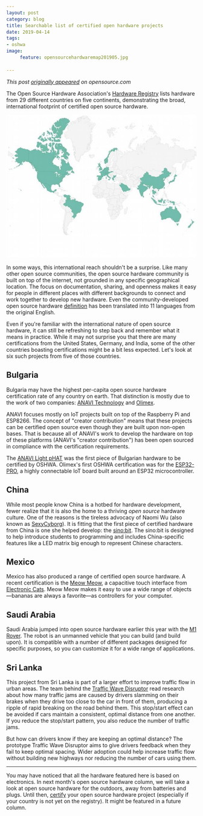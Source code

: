 ```yaml
---
layout: post
category: blog
title: Searchable list of certified open hardware projects
date: 2019-04-14
tags:
- oshwa
image:
     feature: opensourcehardwaremap201905.jpg

---
```


*This post [originally appeared](https://opensource.com/article/19/4/hardware-international) on opensource.com*

The Open Source Hardware Association's [Hardware Registry](https://certification.oshwa.org/list.html) lists hardware from 29 different countries on five continents, demonstrating the broad, international footprint of certified open source hardware.

![OSHWA Certification Map](/images/opensourcehardwaremap201905.jpg) 

In some ways, this international reach shouldn't be a surprise. Like many other open source communities, the open source hardware community is built on top of the internet, not grounded in any specific geographical location. The focus on documentation, sharing, and openness makes it easy for people in different places with different backgrounds to connect and work together to develop new hardware. Even the community-developed open source hardware [definition](https://www.oshwa.org/definition/) has been translated into 11 languages from the original English.

Even if you're familiar with the international nature of open source hardware, it can still be refreshing to step back and remember what it means in practice. While it may not surprise you that there are many certifications from the United States, Germany, and India, some of the other countries boasting certifications might be a bit less expected. Let's look at six such projects from five of those countries.

## Bulgaria

Bulgaria may have the highest per-capita open source hardware certification rate of any country on earth. That distinction is mostly due to the work of two companies: [ANAVI Technology](http://anavi.technology/) and [Olimex](https://www.olimex.com/).

ANAVI focuses mostly on IoT projects built on top of the Raspberry Pi and ESP8266\. The concept of "creator contribution" means that these projects can be certified open source even though they are built upon non-open bases. That is because all of ANAVI's work to develop the hardware on top of these platforms (ANAVI's "creator contribution") has been open sourced in compliance with the certification requirements.

The [ANAVI Light pHAT](https://certification.oshwa.org/bg000001.html) was the first piece of Bulgarian hardware to be certified by OSHWA.  Olimex's first OSHWA certification was for the [ESP32-PRO](https://certification.oshwa.org/bg000010.html), a highly connectable IoT board built around an ESP32 microcontroller.

## China

While most people know China is a hotbed for hardware development, fewer realize that it is also the home to a thriving _open source_ hardware culture. One of the reasons is the tireless advocacy of Naomi Wu (also known as [SexyCyborg](https://www.youtube.com/channel/UCh_ugKacslKhsGGdXP0cRRA)). It is fitting that the first piece of certified hardware from China is one she helped develop: the [sino:bit](https://certification.oshwa.org/cn000001.html). The sino:bit is designed to help introduce students to programming and includes China-specific features like a LED matrix big enough to represent Chinese characters.

## Mexico

Mexico has also produced a range of certified open source hardware. A recent certification is the [Meow Meow](https://certification.oshwa.org/mx000003.html), a capacitive touch interface from [Electronic Cats](https://electroniccats.com/). Meow Meow makes it easy to use a wide range of objects—bananas are always a favorite—as controllers for your computer.

## Saudi Arabia

Saudi Arabia jumped into open source hardware earlier this year with the [M1 Rover](https://certification.oshwa.org/sa000001.html). The robot is an unmanned vehicle that you can build (and build upon). It is compatible with a number of different packages designed for specific purposes, so you can customize it for a wide range of applications.

## Sri Lanka

This project from Sri Lanka is part of a larger effort to improve traffic flow in urban areas. The team behind the [Traffic Wave Disruptor](https://certification.oshwa.org/lk000001.html) read research about how many traffic jams are caused by drivers slamming on their brakes when they drive too close to the car in front of them, producing a ripple of rapid breaking on the road behind them. This stop/start effect can be avoided if cars maintain a consistent, optimal distance from one another. If you reduce the stop/start pattern, you also reduce the number of traffic jams.

But how can drivers know if they are keeping an optimal distance? The prototype Traffic Wave Disruptor aims to give drivers feedback when they fail to keep optimal spacing. Wider adoption could help increase traffic flow without building new highways nor reducing the number of cars using them.

---

You may have noticed that all the hardware featured here is based on electronics. In next month's open source hardware column, we will take a look at open source hardware for the outdoors, away from batteries and plugs. Until then, [certify](https://certification.oshwa.org/) your open source hardware project (especially if your country is not yet on the registry). It might be featured in a future column.
